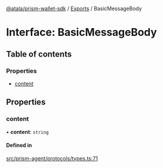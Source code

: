 [@atala/prism-wallet-sdk](../README.md) / [Exports](../modules.md) / BasicMessageBody

# Interface: BasicMessageBody

## Table of contents

### Properties

- [content](BasicMessageBody.md#content)

## Properties

### content

• **content**: `string`

#### Defined in

[src/prism-agent/protocols/types.ts:71](https://github.com/input-output-hk/atala-prism-wallet-sdk-ts/blob/f8f2652/src/prism-agent/protocols/types.ts#L71)

